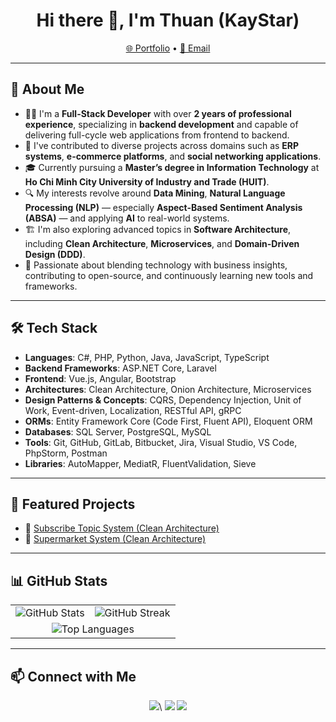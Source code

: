 <h1 align="center">Hi there 👋, I'm Thuan (KayStar)</h1>
<p align="center">
  <a href="https://kaystar645.github.io/portfolio/">🌐 Portfolio</a> •
  <a href="mailto:thuanpt182@gmail.com">📧 Email</a>
</p>

---

## 🚀 About Me
- 👨‍💻 I'm a **Full-Stack Developer** with over **2 years of professional experience**, specializing in **backend development** and capable of delivering full-cycle web applications from frontend to backend.
- 💼 I've contributed to diverse projects across domains such as **ERP systems**, **e-commerce platforms**, and **social networking applications**.
- 🎓 Currently pursuing a **Master’s degree in Information Technology** at **Ho Chi Minh City University of Industry and Trade (HUIT)**.
- 🔍 My interests revolve around **Data Mining**, **Natural Language Processing (NLP)** — especially **Aspect-Based Sentiment Analysis (ABSA)** — and applying **AI** to real-world systems.
- 🏗️ I'm also exploring advanced topics in **Software Architecture**, including **Clean Architecture**, **Microservices**, and **Domain-Driven Design (DDD)**.
- 🚀 Passionate about blending technology with business insights, contributing to open-source, and continuously learning new tools and frameworks.

---

## 🛠️ Tech Stack

- **Languages**: C#, PHP, Python, Java, JavaScript, TypeScript  
- **Backend Frameworks**: ASP.NET Core, Laravel
- **Frontend**: Vue.js, Angular, Bootstrap  
- **Architectures**: Clean Architecture, Onion Architecture, Microservices  
- **Design Patterns & Concepts**: CQRS, Dependency Injection, Unit of Work, Event-driven, Localization, RESTful API, gRPC  
- **ORMs**: Entity Framework Core (Code First, Fluent API), Eloquent ORM  
- **Databases**: SQL Server, PostgreSQL, MySQL  
- **Tools**: Git, GitHub, GitLab, Bitbucket, Jira, Visual Studio, VS Code, PhpStorm, Postman  
- **Libraries**: AutoMapper, MediatR, FluentValidation, Sieve

---

## 📂 Featured Projects

- 🔗 [Subscribe Topic System (Clean Architecture)](https://github.com/KayStar645/thesis.api)
- 🔗 [Supermarket System (Clean Architecture)](https://github.com/KayStar645/SubscribeTopic_Api)

---

## 📊 GitHub Stats

<div align="center">

  <table>
    <tr>
      <td>
        <img src="https://github-readme-stats.vercel.app/api?username=KayStar645&show_icons=true&theme=radical" alt="GitHub Stats" />
      </td>
      <td>
        <img src="https://github-readme-streak-stats.herokuapp.com/?user=KayStar645&theme=radical" alt="GitHub Streak" />
      </td>
    </tr>
    <tr>
      <td colspan="2" align="center">
        <img src="https://github-readme-stats.vercel.app/api/top-langs/?username=KayStar645&layout=compact&theme=radical&langs_count=8" alt="Top Languages" />
      </td>
    </tr>
  </table>

</div>

---

## 📫 Connect with Me

<p align="center">
  <a href="mailto:thuanpt182@gmail.com"><img src="https://img.shields.io/badge/Email-D14836?style=for-the-badge&logo=gmail&logoColor=white"/></a>\
  <a href="https://www.facebook.com/thuanpt182.2/"><img src="https://img.shields.io/badge/Facebook-1877F2?style=for-the-badge&logo=facebook&logoColor=white"/></a>  
  <a href="https://kaystar645.github.io/portfolio/"><img src="https://img.shields.io/badge/Portfolio-000?style=for-the-badge&logo=github&logoColor=white"/></a>
</p>
